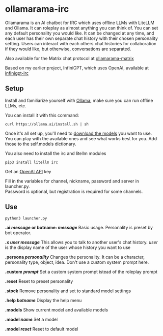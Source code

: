 # ollamarama-irc
Ollamarama is an AI chatbot for IRC which uses offline LLMs with LiteLLM and Ollama.  It can roleplay as almost anything you can think of.  You can set any default personality you would like.  It can be changed at any time, and each user has their own separate chat history with their chosen personality setting.  Users can interact with each others chat histories for collaboration if they would like, but otherwise, conversations are separated.

Also available for the Matrix chat protocol at [ollamarama-matrix](https://github.com/h1ddenpr0cess20/ollamarama-matrix/)

Based on my earlier project, InfiniGPT, which uses OpenAI, available at [infinigpt-irc](https://github.com/h1ddenpr0cess20/infinigpt-irc)

## Setup
Install and familiarize yourself with [Ollama](https://ollama.ai/), make sure you can run offline LLMs, etc.

You can install it with this command:
```
curl https://ollama.ai/install.sh | sh
```

Once it's all set up, you'll need to [download the models](https://ollama.ai/library) you want to use.  You can play with the available ones and see what works best for you.  Add those to the self.models dictionary.


You also need to install the irc and litellm modules

```
pip3 install litellm irc
```
Get an [OpenAI API](https://platform.openai.com/signup) key 

Fill in the variables for channel, nickname, password and server in launcher.py.  
Password is optional, but registration is required for some channels.

## Use

```
python3 launcher.py
```

**.ai _message_ or botname: _message_**
    Basic usage.
    Personality is preset by bot operator.
    
**.x _user message_**
    This allows you to talk to another user's chat history.
    _user_ is the display name of the user whose history you want to use
     
**.persona _personality_**
    Changes the personality.  It can be a character, personality type, object, idea.
    Don't use a custom system prompt here.

**.custom _prompt_**
    Set a custom system prompt istead of the roleplay prompt
        
**.reset**
    Reset to preset personality
    
**.stock**
    Remove personality and set to standard model settings

**.help _botname_**
    Display the help menu

**.models**
    Show current model and available models

**.model _name_**
    Set a model

**.model _reset_**
    Reset to default model